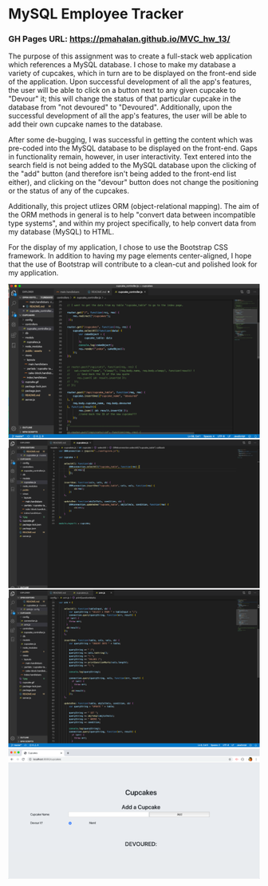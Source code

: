 # MySQL Employee Tracker

### GH Pages URL: https://pmahalan.github.io/MVC_hw_13/

The purpose of this assignment was to create a full-stack web application which references a MySQL database. I chose to make my database a variety of cupcakes, which in turn are to be displayed on the front-end side of the application. Upon successful development of all the app's features, the user will be able to click on a button next to any given cupcake to "Devour" it; this will change the status of that particular cupcake in the database from "not devoured" to "Devoured". Additionally, upon the successful development of all the app's features, the user will be able to add their own cupcake names to the database. 

After some de-bugging, I was successful in getting the content which was pre-coded into the MySQL database to be displayed on the front-end. Gaps in functionality remain, however, in user interactivity. Text entered into the search field is not being added to the MySQL database upon the clicking of the "add" button (and therefore isn't being added to the front-end list either), and clicking on the "devour" button does not change the positioning or the status of any of the cupcakes.

Additionally, this project utlizes ORM (object-relational mapping). The aim of the ORM methods in general is to help "convert data between incompatible type systems", and within my project specifically, to help convert data from my database (MySQL) to HTML.

For the display of my application, I chose to use the Bootstrap CSS framework. In addition to having my page elements center-aligned, I hope that the use of Bootstrap will contribute to a clean-cut and polished look for my application.

![App Screenshot](1.jpg "Picture 1")
![App Screenshot](2.jpg "Picture 2")
![App Screenshot](3.jpg "Picture 3")
![App Screenshot](4.jpg "Picture 4")